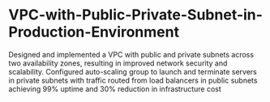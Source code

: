 # VPC-with-Public-Private-Subnet-in-Production-Environment
Designed and implemented a VPC with public and private subnets across two availability zones, resulting in improved network security and scalability. Configured auto-scaling group to launch and terminate servers in private subnets with traffic routed from load balancers in public subnets achieving 99% uptime and 30% reduction in infrastructure cost
